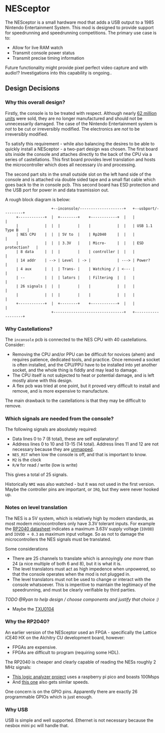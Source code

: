 NESceptor
=========

The NESceptor is a small hardware mod that adds a USB output to a 1985 Nintendo Entertainment System.
This mod is designed to provide support for speedrunning and speedrunning competitions.
The primary use case is to:

 - Allow for live RAM watch
 - Transmit console power status
 - Transmit precise timing information

Future functionality might provide pixel perfect video capture and with audio!? Investigations into this capability is ongoing..

Design Decisions
----------------

### Why this overall design?

Firstly, the console is to be treated with respect.
Although nearly [62 million units](https://en.wikipedia.org/wiki/Nintendo_Entertainment_System) were sold, they are no longer manufactured and should not be unnecessarily damaged.
The case of the Nintendo Entertainment system is _not_ to be cut or irreversibly modified.
The electronics are _not_ to be irreversibly modified.

To satisfy this requirement - while also balancing the desires to be able to quickly install a NESceptor - a two-part design was chosen.
The first board sits inside the console and attaches directly to the back of the CPU via a series of castellations.
This first board provides level translation and hosts the microcontroller which does all necessary i/o and processing.

The second part sits in the small outside slot on the left hand side of the console and is attached via double sided tape and a small flat cable which goes back to the in console pcb.
This second board has ESD protection and the USB port for power in and data trasmission out.

A rough block diagram is below:

```
                     +--inconsole/--------------------+   +--usbport/---------+
     +------------+  |  +--------+    +------------+  |   |                   |
     |            |  |  |        |    |            |  |   | USB 1.1 Type B    |
     | NES CPU    |  |  | 5V to  |    | Rp2040     |  |   |                   |
     |            |  |  | 3.3V   |    | Micro-     |  |   | ESD protection?   |
     | 8 data     |  |  |        |    | controller |  |   |                   |
     | 14 addr    | --> | Level  | -> |            | ---> | Power?            |
     | 4 aux      |  |  | Trans- |    | Watching / | <--- |                   |
     | --         |  |  | lators |    | Filtering  |  |   |                   |
     | 26 signals |  |  |        |    |            |  |   |                   |
     |            |  |  |        |    |            |  |   |                   |
     +------------+  |  +--------+    +------------+  |   |                   |
                     +--------------------------------+   +-------------------+ 
```

### Why Castellations?

The `inconsole` pcb is connected to the NES CPU with 40 castellations.
Consider:

- Removing the CPU and/or PPU can be difficult for novices (ahem) and requires patience, dedicated tools, and practice.
  Once removed a socket is often installed, and the CPU/PPU have to be installed into yet another socket, and the whole thing is fiddly and may lead to damage.
- The CPU itself is not subjected to heat or potential damage, and is left mostly alone with this design.
- A flex pcb was tried at one point, but it proved very difficult to install and remove, and is more expensive to manufacture.

The main drawback to the castellations is that they may be difficult to remove.

### Which signals are needed from the console?

The following signals are absolutely required:

- Data lines 0 to 7 (8 total), these are self explanatory!
- Address lines 0 to 10 and 13-15 (14 total). Address lines 11 and 12 are not necessary because they are [unmapped](https://www.nesdev.org/wiki/CPU_memory_map).
- `NES_RST` when low the console is off, and that is important to know.
- `M2` is the clock
- `R/W` for read / write (low is write) 

This gives a total of 25 signals.

Historically `NMI` was also watched - but it was not used in the first version.
Maybe the controller pins are important, or `IRQ`, but they were never hooked up.

### Notes on level translation

The NES is a 5V system, which is relatively high by modern standards, as most modern microcontrollers only have 3.3V tolerant inputs.
For example the [RP2040 datasheet](https://www.mouser.com/datasheet/2/635/rp2040_datasheet-3048960.pdf) indicates a maximum 3.63V supply voltage (`IOVDD`) and `IOVDD + 0.3` as maximum input voltage.
So as not to damage the microcontrollers the NES signals must be translated.

Some considerations

- There are 25 channels to translate which is annoyingly _one more_ than 24 (a nice multiple of both 6 and 8), but it is what it is.
- The level translators must act as high impedence when unpowered, so that the console operates when the mod is not plugged in.
- The level translators must not be used to change or interact with the console whatsoever.
  This is imperitive to maintain the legitimacy of the speedrunning, and must be clearly verifiable by third parties.

*TODO @Ryan to help design / choose components and justify that choice :)* 

- Maybe the [TXU0104](https://www.ti.com/product/TXU0104)

### Why the RP2040?

An earlier version of the NESceptor used an FPGA - specifically the Lattice iCE40 HX on the Alchitry CU development board, however:

- FPGAs are expensive.
- FPGAs are difficult to program (requiring some HDL).

The RP2040 is cheaper and clearly capable of reading the NESs roughly 2 MHz signals:

- [This logic analyzer project](https://github.com/gusmanb/logicanalyzer/tree/master) uses a raspberry pi pico and boasts 100Msps
- And [this one](https://github.com/dotcypress/ula) also gets similar speeds.

One concern is on the GPIO pins.
Apparently there are exactly 26 programmable GPIOs which is just enough.

### Why USB

USB is simple and well supported.
Ethernet is not necessary because the nesbox mini pc will handle that.

